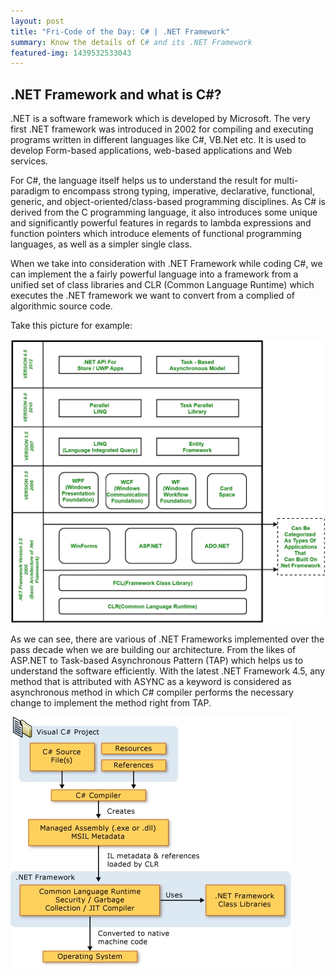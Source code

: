 ```yaml
---
layout: post
title: "Fri-Code of the Day: C# | .NET Framework"
summary: Know the details of C# and its .NET Framework
featured-img: 1439532533043
---
```


## .NET Framework and what is C#?
.NET is a software framework which is developed by Microsoft. The very first .NET framework was introduced in 2002 for compiling and executing programs written in different languages like C#, VB.Net etc. It is used to develop Form-based applications, web-based applications and Web services.

For C#, the language itself helps us to understand the result for multi-paradigm to encompass strong typing,
imperative, declarative, functional, generic, and object-oriented/class-based programming disciplines. As C#
is derived from the C programming language, it also introduces some unique and significantly powerful features in regards to lambda expressions and function pointers which introduce elements of functional programming languages, as well as a simpler single class.

When we take into consideration with .NET Framework while coding C#, we can implement the a fairly powerful language into a framework from a unified set of class libraries and CLR (Common Language Runtime) which executes the .NET framework we want to convert from a complied of algorithmic source code.

Take this picture for example:

![image tooltip here](/assets/Net-Framework.jpg)

As we can see, there are various of .NET Frameworks implemented over the pass decade when we are building our architecture. From the likes of ASP.NET to Task-based Asynchronous Pattern (TAP) which helps us to understand the software efficiently. With the latest .NET Framework 4.5, any method that is attributed with ASYNC as a keyword is considered as asynchronous method in which C# compiler performs the necessary change to implement the method right from TAP.

![image tooltip here](/assets/netarchitecture.jpg)
